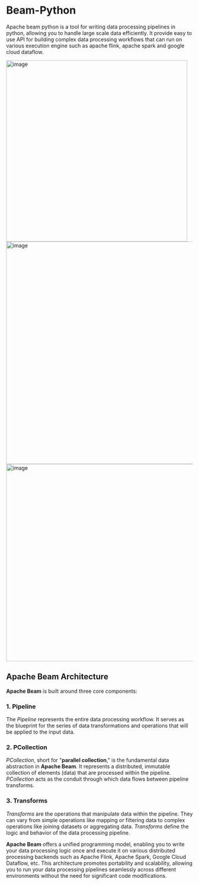 # Beam-Python

Apache beam python is a tool for writing data processing pipelines in python, allowing you to handle large scale data efficiently. It provide easy to use API for building complex data processing workflows that can run on various execution engine such as apache flink, apache spark and google cloud dataflow.

<img width="489" alt="image" src="https://github.com/Psingh12354/Beam-Python/assets/55645997/330a73f1-044c-4486-a42c-d9569b7207db">

<img width="600" alt="image" src="https://github.com/Psingh12354/Beam-Python/assets/55645997/66dcbe12-b508-46c1-8f32-dc5e2f95b0d0">

<img width="532" alt="image" src="https://github.com/Psingh12354/Beam-Python/assets/55645997/7f101993-5f96-477e-8ce2-91cfe56a1219">

## Apache Beam Architecture


**Apache Beam** is built around three core components:


### 1. Pipeline


The *Pipeline* represents the entire data processing workflow. It serves as the blueprint for the series of data transformations and operations that will be applied to the input data.


### 2. PCollection


*PCollection*, short for "**parallel collection**," is the fundamental data abstraction in **Apache Beam**. It represents a distributed, immutable collection of elements (data) that are processed within the pipeline. *PCollection* acts as the conduit through which data flows between pipeline transforms.


### 3. Transforms


*Transforms* are the operations that manipulate data within the pipeline. They can vary from simple operations like mapping or filtering data to complex operations like joining datasets or aggregating data. *Transforms* define the logic and behavior of the data processing pipeline.


**Apache Beam** offers a unified programming model, enabling you to write your data processing logic once and execute it on various distributed processing backends such as Apache Flink, Apache Spark, Google Cloud Dataflow, etc. This architecture promotes portability and scalability, allowing you to run your data processing pipelines seamlessly across different environments without the need for significant code modifications.
